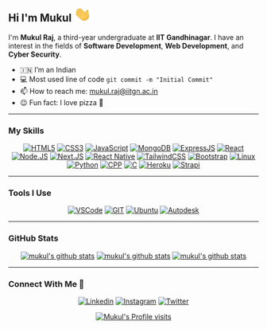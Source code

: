 ## Hi I'm Mukul <img height="30" width="35" src="assets/hi.gif" width="28px" alt="hi">

I'm **Mukul Raj**, a third-year undergraduate at **IIT Gandhinagar**. I have an interest in the fields of **Software Development**, **Web Development**, and **Cyber Security**. 

- :india: I’m an Indian
- :computer: Most used line of code `git commit -m "Initial Commit"`
- :mailbox: How to reach me: mukul.raj@iitgn.ac.in
- :wink: Fun fact: I love pizza :pizza:


---
### My Skills 
<div align="center">

<a href="https://github.com/mk-mukul/Amalthea-Task">![HTML5](https://img.shields.io/badge/html5-E34C26?style=for-the-badge&logo=html5&logoColor=FFFFFF)</a>
<a href="https://metis-website-iitgn.herokuapp.com/">![CSS3](https://img.shields.io/badge/css3-1572B6?style=for-the-badge&logo=css3&logoColor=FFFFFF)</a>
<a href="https://github.com/mk-mukul/btech20-iitgn/tree/sem-3">![JavaScript](https://img.shields.io/badge/javascript-f0db4f?style=for-the-badge&logo=javascript&logoColor=000000)</a>
<a href="https://github.com/mk-mukul/website_alpha">![MongoDB](https://img.shields.io/badge/mongodb-3FA037?style=for-the-badge&logo=mongodb&logoColor=FFFFFF)</a>
<a href="https://github.com/mk-mukul/website_alpha">![ExpressJS](https://img.shields.io/badge/expressjs-F66600?style=for-the-badge&logo=express&logoColor=FFFFFF)</a>
<a href="https://github.com/mk-mukul/website_alpha">![React](https://img.shields.io/badge/react-61DAFB?style=for-the-badge&logo=react&logoColor=000000)</a>
<a href="https://github.com/mk-mukul/WD-GP-32">![Node.JS](https://img.shields.io/badge/node.js-3C873A?style=for-the-badge&logo=node.js&logoColor=FFFFFF)</a>
<a href="https://mk-mukul.github.io/">![Next.JS](https://img.shields.io/badge/next.js-303030?style=for-the-badge&logo=next.js&logoColor=FFFFFF)</a>
<a href="https://github.com/mk-mukul/shoppily">![React Native](https://img.shields.io/badge/react%20native-61DAFB?style=for-the-badge&logo=react&logoColor=000000)</a>
<a href="https://github.com/mk-mukul/website_alpha">![TailwindCSS](https://img.shields.io/badge/tailwindcss-3490dc?style=for-the-badge&logo=tailwindcss&logoColor=FFFFFF)</a>
<a href="https://metis-website-iitgn.herokuapp.com/">![Bootstrap](https://img.shields.io/badge/bootstrap-563D7C?style=for-the-badge&logo=bootstrap&logoColor=FFFFFF)</a>
<a href="#">![Linux](https://img.shields.io/badge/linux-FCC624?style=for-the-badge&logo=linux&logoColor=000000)</a>
<a href="https://github.com/mk-mukul/first_project">![Python](https://img.shields.io/badge/python-306998?style=for-the-badge&logo=python&logoColor=FFFFFF)</a>
<a href="#">![CPP](https://img.shields.io/badge/cpp-00599C?style=for-the-badge&logo=cplusplus&logoColor=FFFFFF)</a>
<a href="#">![C](https://img.shields.io/badge/c-659AD2?style=for-the-badge&logo=c&logoColor=FFFFFF)</a>
<a href="https://metis-website-iitgn.herokuapp.com/">![Heroku](https://img.shields.io/badge/heroku-6762A6?style=for-the-badge&logo=heroku&logoColor=FFFFFF)</a>
<a href="https://metis-admin.herokuapp.com/metis-admin">![Strapi](https://img.shields.io/badge/strapi-8C4BFF?style=for-the-badge&logo=strapi&logoColor=FFFFFF)</a>

</div>


---
### Tools I Use
<div align="center">

[![VSCode](https://img.shields.io/badge/vscode-0078D7?style=for-the-badge&logo=visual-studio-code&logoColor=FFFFFF)](#)
[![GIT](https://img.shields.io/badge/git-F1502F?style=for-the-badge&logo=git&logoColor=FFFFFF)](#)
[![Ubuntu](https://img.shields.io/badge/ubuntu-E95420?style=for-the-badge&logo=ubuntu&logoColor=FFFFFF)](#)
[![Autodesk](https://img.shields.io/badge/autodesk-7CB843?style=for-the-badge&logo=autodesk&logoColor=FFFFFF)](#)

</div>


---
### GitHub Stats 
<div align="center"> 
    <a href="#"><img height="180" src="https://github-readme-stats.vercel.app/api?username=mk-mukul&count_private=true&show_icons=true&theme=tokyonight&hide_border=true" alt="mukul's github stats" /></a>
    <a href="#"><img height="180" src="https://github-readme-stats.vercel.app/api/top-langs/?username=mk-mukul&hide=java&layout=compact&theme=tokyonight&hide_border=true&langs_count=5" alt="mukul's github stats" /></a>
    <a href="#"><img height="180em" src="https://github-readme-streak-stats.herokuapp.com?user=mk-mukul&theme=tokyonight&hide_border=true" alt="mukul's github stats"/></a>
</div>


---
### Connect With Me :handshake:
<div align="center">

[![Linkedin](https://img.shields.io/badge/MUKUL-0072B1?style=for-the-badge&logo=linkedin&logoColor=FFFFFF)](https://www.linkedin.com/in/mk-mukul/)
[![Instagram](https://img.shields.io/badge/@mk__mucool-E1306C?style=for-the-badge&logo=instagram&logoColor=FFFFFF)](https://instagram.com/mk_mucool)
[![Twitter](https://img.shields.io/badge/@mk__mucool-00ACEE?style=for-the-badge&logo=twitter&logoColor=FFFFFF)](https://twitter.com/mk_mucool)

</div>
<div align="center" display="flex">
    <a href="#"><img  height="23" src="https://visitor-badge.glitch.me/badge?page_id=mk-mukul1.mk-mukul&left_color=gray&right_color=blue" alt="Mukul's Profile visits" /></a>
</div>
